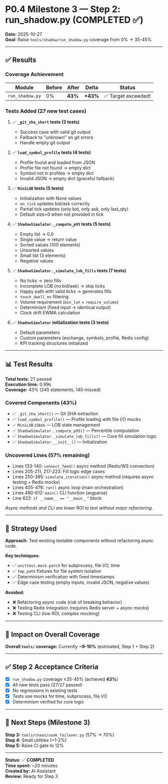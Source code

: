 # P0.4 Milestone 3 — Step 2: run_shadow.py (COMPLETED ✅)

**Date:** 2025-10-27  
**Goal:** Raise `tools/shadow/run_shadow.py` coverage from 0% → 35-45%

---

## ✅ Results

### Coverage Achievement
| Module | Before | After | Delta | Status |
|--------|--------|-------|-------|--------|
| `run_shadow.py` | 0% | **43%** | **+43%** | ✅ Target exceeded! |

### Tests Added (27 new test cases)
1. ✅ **`_git_sha_short` tests (3 tests)**
   - Success case with valid git output
   - Fallback to "unknown" on git errors
   - Handle empty git output

2. ✅ **`load_symbol_profile` tests (4 tests)**
   - Profile found and loaded from JSON
   - Profile file not found → empty dict
   - Symbol not in profiles → empty dict
   - Invalid JSON → empty dict (graceful fallback)

3. ✅ **`MiniLOB` tests (5 tests)**
   - Initialization with None values
   - `on_tick` updates bid/ask correctly
   - Partial tick updates (only bid, only ask, only last_qty)
   - Default size=0 when not provided in tick

4. ✅ **`ShadowSimulator._compute_p95` tests (5 tests)**
   - Empty list → 0.0
   - Single value → return value
   - Sorted values (100 elements)
   - Unsorted values
   - Small list (3 elements)
   - Negative values

5. ✅ **`ShadowSimulator._simulate_lob_fills` tests (7 tests)**
   - No ticks → zero fills
   - Incomplete LOB (no bid/ask) → skip ticks
   - Happy path with valid ticks → generates fills
   - `touch_dwell_ms` filtering
   - Volume requirement (`min_lot` + `require_volume`)
   - Determinism (fixed input → identical output)
   - Clock drift EWMA calculation

6. ✅ **`ShadowSimulator` initialization tests (3 tests)**
   - Default parameters
   - Custom parameters (exchange, symbols, profile, Redis config)
   - KPI tracking structures initialized

---

## 📊 Test Results

**Total tests:** 27 passed  
**Execution time:** 0.99s  
**Coverage:** 43% (245 statements, 140 missed)

### Covered Components (43%)
- ✅ `_git_sha_short()` — Git SHA extraction
- ✅ `load_symbol_profile()` — Profile loading with file I/O mocks
- ✅ `MiniLOB` class — LOB state management
- ✅ `ShadowSimulator._compute_p95()` — Percentile computation
- ✅ `ShadowSimulator._simulate_lob_fills()` — Core fill simulation logic
- ✅ `ShadowSimulator.__init__()` — Initialization

### Uncovered Lines (57% remaining)
- Lines 133-140: `connect_feed()` async method (Redis/WS connection)
- Lines 205-211, 217-223: Fill logic edge cases
- Lines 250-385: `simulate_iteration()` async method (requires async testing + Redis mocks)
- Lines 405-476: `run()` async loop (main orchestration)
- Lines 480-612: `main()` CLI function (argparse)
- Line 622: `if __name__ == "__main__"` block

*Async methods and CLI are lower ROI to test without major refactoring.*

---

## 🎯 Strategy Used

**Approach:** Test existing testable components without refactoring async code.

**Key techniques:**
- ✅ `unittest.mock.patch` for subprocess, file I/O, time
- ✅ `tmp_path` fixtures for file system isolation
- ✅ Determinism verification with fixed timestamps
- ✅ Edge case testing (empty inputs, invalid JSON, negative values)

**Avoided:**
- ❌ Refactoring async code (risk of breaking behavior)
- ❌ Testing Redis integration (requires Redis server + async mocks)
- ❌ Testing CLI (low ROI, complex mocking)

---

## 🎯 Impact on Overall Coverage

**Overall `tools/` coverage:** Currently **~9-10%** (estimated, Step 1 + Step 2)

---

## ✅ Step 2 Acceptance Criteria

- [x] `run_shadow.py` coverage ≥35-45% (achieved **43%**)
- [x] All new tests pass (27/27 passed)
- [x] No regressions in existing tests
- [x] Tests use mocks for time, subprocess, file I/O
- [x] Determinism verified for core logic

---

## 🚀 Next Steps (Milestone 3)

**Step 3:** `tools/chaos/soak_failover.py` (57% → 70%)  
**Step 4:** Small utilities (+1-2%)  
**Step 5:** Raise CI gate to 12%

---

**Status:** ✅ **COMPLETED**  
**Time spent:** ~20 minutes  
**Created by:** AI Assistant  
**Review:** Ready for Step 3

